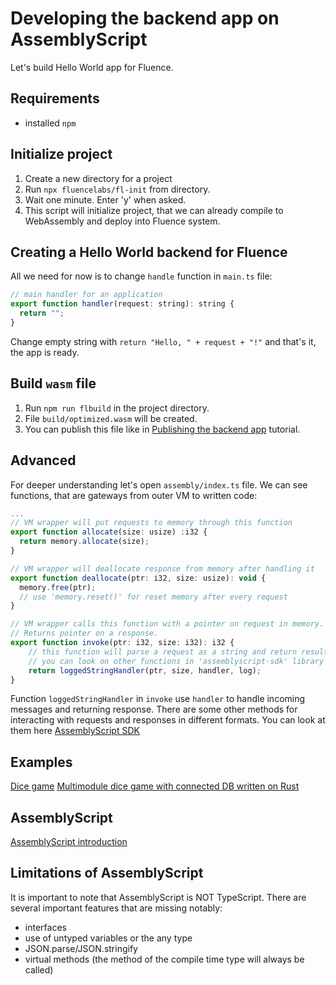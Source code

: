# Developing the backend app on AssemblyScript

Let's build Hello World app for Fluence.

## Requirements

- installed `npm`

## Initialize project

1. Create a new directory for a project
2. Run `npx fluencelabs/fl-init` from directory.
3. Wait one minute. Enter 'y' when asked. 
4. This script will initialize project, that we can already compile to WebAssembly and deploy into Fluence system.

## Creating a Hello World backend for Fluence

All we need for now is to change `handle` function in `main.ts` file: 
```js
// main handler for an application
export function handler(request: string): string {
  return "";
}
```

Change empty string with `return "Hello, " + request + "!"` and that's it, the app is ready.

## Build `wasm` file

1. Run `npm run flbuild` in the project directory.
2. File `build/optimized.wasm` will be created.
3. You can publish this file like in [Publishing the backend app](publish.md) tutorial.


## Advanced

For deeper understanding let's open `assembly/index.ts` file. We can see functions, that are gateways from outer VM to written code:
```js
...
// VM wrapper will put requests to memory through this function
export function allocate(size: usize) :i32 {
  return memory.allocate(size);
}

// VM wrapper will deallocate response from memory after handling it
export function deallocate(ptr: i32, size: usize): void {
  memory.free(ptr);
  // use 'memory.reset()' for reset memory after every request
}

// VM wrapper calls this function with a pointer on request in memory.
// Returns pointer on a response.
export function invoke(ptr: i32, size: i32): i32 {
    // this function will parse a request as a string and return result string as a pointer in memory
    // you can look on other functions in 'assemblyscript-sdk' library to handle own types of requests and responses
    return loggedStringHandler(ptr, size, handler, log);
}
```

Function `loggedStringHandler` in `invoke` use `handler` to handle incoming messages and returning response. There are some other methods for interacting with requests and responses in different formats. You can look at them here [AssemblyScript SDK](https://github.com/fluencelabs/assemblyscript-sdk/blob/master/assembly/index.ts) 

## Examples
[Dice game](https://github.com/fluencelabs/tutorials/tree/master/dice-game/backend-as)
[Multimodule dice game with connected DB written on Rust](https://github.com/fluencelabs/tutorials/tree/master/dice-game/backend-db-as)

## AssemblyScript 
[AssemblyScript introduction](https://github.com/AssemblyScript/assemblyscript)

## Limitations of AssemblyScript
It is important to note that AssemblyScript is NOT TypeScript. There are several important features that are missing notably:
- interfaces
- use of untyped variables or the any type
- JSON.parse/JSON.stringify
- virtual methods (the method of the compile time type will always be called)
